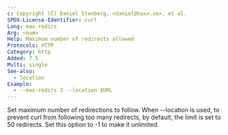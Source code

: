 ```yaml
---
c: Copyright (C) Daniel Stenberg, <daniel@haxx.se>, et al.
SPDX-License-Identifier: curl
Long: max-redirs
Arg: <num>
Help: Maximum number of redirects allowed
Protocols: HTTP
Category: http
Added: 7.5
Multi: single
See-also:
  - location
Example:
  - --max-redirs 3 --location $URL
---
```


Set maximum number of redirections to follow. When --location is used, to
prevent curl from following too many redirects, by default, the limit is
set to 50 redirects. Set this option to -1 to make it unlimited.
